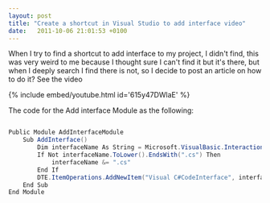 ```yaml
---
layout: post
title: "Create a shortcut in Visual Studio to add interface video"
date:   2011-10-06 21:01:53 +0100
---
```


When I try to find a shortcut to add interface to my project, I didn\'t
find, this was very weird to me because I thought sure I can\'t find it
but it\'s there, but when I deeply search I find there is not, so I
decide to post an article on how to do it? See the video

{% include embed/youtube.html id='615y47DWlaE' %}

The code for the Add interface Module as the following: 

```csharp

Public Module AddInterfaceModule
    Sub AddInterface()
        Dim interfaceName As String = Microsoft.VisualBasic.Interaction.InputBox("Name", "Add Interface")
        If Not interfaceName.ToLower().EndsWith(".cs") Then
            interfaceName &= ".cs"
        End If
        DTE.ItemOperations.AddNewItem("Visual C#CodeInterface", interfaceName)
    End Sub
End Module
```

